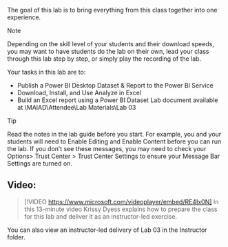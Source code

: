 The goal of this lab is to bring everything from this class together into one experience. 

> [!NOTE]
> Depending on the skill level of your students and their download speeds, you may want to have students do the lab on their own, lead your class through this lab step by step, or simply play the recording of the lab.


Your tasks in this lab are to:
- Publish a Power BI Desktop Dataset & Report to the Power BI Service
- Download, Install, and Use Analyze in Excel
- Build an Excel report using a Power BI Dataset
Lab document available at <PresentationFolder>\MAIAD\Attendee\Lab Materials\Lab 03

> [!TIP] 
> Read the notes in the lab guide before you start. For example, you and your students will need to Enable Editing and Enable Content before you can run the lab. If you don’t see these messages, you may need to check your Options> Trust Center > Trust Center Settings to ensure your Message Bar Settings are turned on.


## Video:
> [!VIDEO https://www.microsoft.com/videoplayer/embed/RE4Ix0N] 
> In this 13-minute video Krissy Dyess explains how to prepare the class for this lab and deliver it as an instructor-led exercise.

You can also view an instructor-led delivery of Lab 03 in the Instructor folder. 
